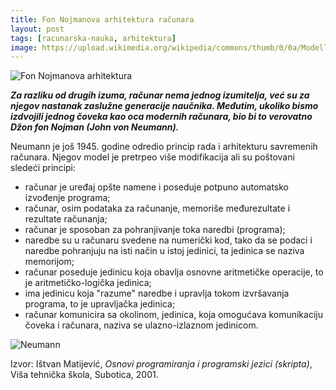 ```yaml
---
title: Fon Nojmanova arhitektura računara
layout: post
tags: [racunarska-nauka, arhitektura]
image: https://upload.wikimedia.org/wikipedia/commons/thumb/0/0a/Modellrechenautomat_TH_Dresden_1958_TSD.jpg/1024px-Modellrechenautomat_TH_Dresden_1958_TSD.jpg
---
```


![Fon Nojmanova arhitektura]({{page.image}})

***Za razliku od drugih izuma, računar nema jednog izumitelja, već su za njegov nastanak zaslužne generacije naučnika. Međutim, ukoliko bismo izdvojili jednog čoveka kao oca modernih računara, bio bi to verovatno Džon fon Nojman (*John von Neumann*).***

Neumann je još 1945. godine odredio princip rada i arhitekturu savremenih računara. Njegov model je pretrpeo više modifikacija ali su poštovani sledeći principi:

* računar je uređaj opšte namene i poseduje potpuno automatsko izvođenje programa;
* računar, osim podataka za računanje, memoriše međurezultate i rezultate računanja;
* računar je sposoban za pohranjivanje toka naredbi (programa);
* naredbe su u računaru svedene na numerički kod, tako da se podaci i naredbe pohranjuju na isti način u istoj jedinici, ta jedinica se naziva memorijom;
* računar poseduje jedinicu koja obavlja osnovne aritmetičke operacije, to je aritmetičko-logička jedinica;
* ima jedinicu koja "razume" naredbe i upravlja tokom izvršavanja programa, to je upravljačka jedinica;
* računar komunicira sa okolinom, jedinica, koja omogućava komunikaciju čoveka i računara, naziva se ulazno-izlaznom jedinicom.

![Neumann](https://upload.wikimedia.org/wikipedia/commons/e/e8/NJ-Lehmann-1967.gif)

Izvor: Ištvan Matijević, *Osnovi programiranja i programski jezici (skripta)*, Viša tehnička škola, Subotica, 2001.

